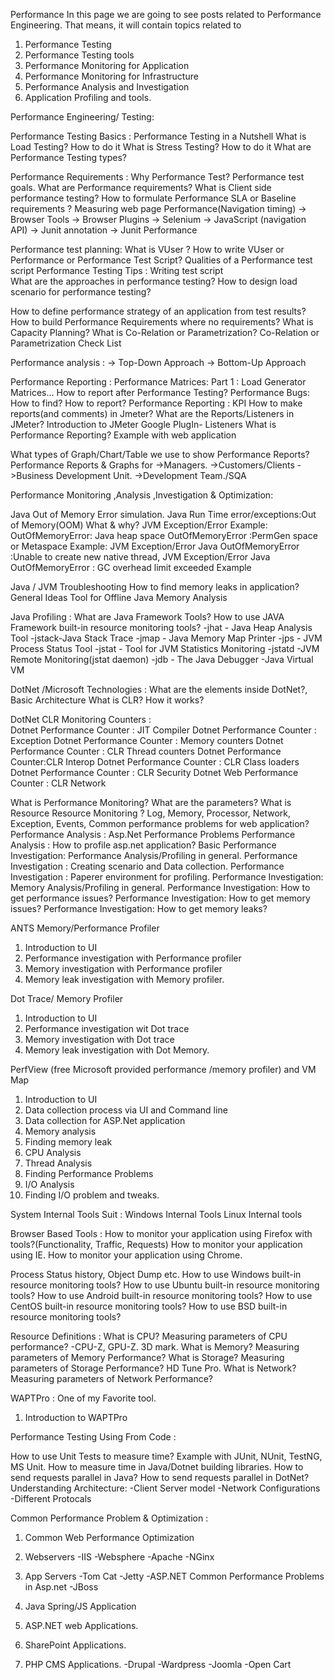 Performance
In this page we are going to see posts related to Performance Engineering. That means, it will contain  topics related to
1. Performance Testing
2. Performance Testing tools
3. Performance Monitoring for Application
4. Performance Monitoring for Infrastructure
5. Performance Analysis and Investigation
6. Application Profiling and tools.

Performance Engineering/ Testing:

Performance Testing Basics : 
Performance Testing in a Nutshell
What is Load Testing? How to do it
What is Stress Testing? How to do it
What are Performance Testing types?

Performance Requirements : 
Why Performance Test? Performance test goals.
What are Performance requirements?
What is Client side performance testing?
How to formulate Performance SLA or Baseline requirements ?
Measuring web page Performance(Navigation timing)
-> Browser Tools
-> Browser Plugins
-> Selenium
-> JavaScript (navigation API)
-> Junit annotation
-> Junit Performance

Performance test planning: 
What is VUser ? How to write VUser or Performance or Performance Test Script? 
Qualities of a Performance test script
Performance Testing Tips : Writing test script  
What are the approaches in performance testing?
How to design load scenario for performance testing?

How to define performance strategy of an application from test results?
How to build Performance Requirements where no requirements?
What is Capacity Planning?
What is Co-Relation or Parametrization? Co-Relation or Parametrization Check List

Performance analysis : 
-> Top-Down Approach
-> Bottom-Up Approach

Performance Reporting :
Performance Matrices: Part 1 : Load Generator Matrices...
How to report after Performance Testing? 
Performance Bugs: How to find? How to report?
Performance Reporting : KPI 
How to make reports(and comments) in Jmeter?
What are the Reports/Listeners in JMeter?
Introduction to JMeter Google PlugIn- Listeners 
What is Performance Reporting? Example with web application

What types of Graph/Chart/Table we use to show Performance Reports?
Performance Reports & Graphs for
->Managers.
->Customers/Clients
->Business Development Unit.
->Development Team./SQA

Performance Monitoring ,Analysis ,Investigation & Optimization:

Java Out of Memory Error simulation. 
Java Run Time error/exceptions:Out of Memory(OOM) What & why?
JVM Exception/Error Example: OutOfMemoryError: Java heap space
OutOfMemoryError :PermGen space or Metaspace Example: JVM Exception/Error
Java OutOfMemoryError :Unable to create new native thread, JVM Exception/Error
Java OutOfMemoryError : GC overhead limit exceeded Example

Java / JVM Troubleshooting 
How to find memory leaks in application? General Ideas
Tool for Offline Java Memory Analysis 

Java Profiling : 
What are Java Framework Tools? How to use JAVA Framework built-in resource monitoring tools?
-jhat - Java Heap Analysis Tool
-jstack-Java Stack Trace
-jmap - Java Memory Map Printer
-jps - JVM Process Status Tool
-jstat - Tool for JVM Statistics Monitoring
-jstatd -JVM Remote Monitoring(jstat daemon)
-jdb - The Java Debugger
-Java Virtual VM

DotNet /Microsoft Technologies : 
What are the elements inside DotNet?, Basic Architecture
What is CLR? How it works?

DotNet CLR Monitoring Counters :  
Dotnet Performance Counter : JIT Compiler
Dotnet Performance Counter : Exception
Dotnet Performance Counter : Memory counters
Dotnet Performance Counter : CLR Thread counters
Dotnet Performance Counter:CLR Interop
Dotnet Performance Counter : CLR Class loaders
Dotnet Performance Counter : CLR Security
Dotnet Web Performance Counter : CLR Network



What is Performance Monitoring? What are the parameters?
What is Resource Resource Monitoring ? Log, Memory, Processor, Network, Exception, Events,
Common performance problems for web application?
Performance Analysis : Asp.Net Performance Problems
Performance Analysis : How to profile asp.net application? Basic
Performance Investigation: Performance Analysis/Profiling in general.
Performance Investigation : Creating scenario and Data collection.
Performance Investigation : Paperer environment for profiling.
Performance Investigation: Memory Analysis/Profiling in general.
Performance Investigation: How to get performance issues?
Performance Investigation: How to get memory issues?
Performance Investigation: How to get memory leaks?

ANTS Memory/Performance  Profiler
1. Introduction to UI
2. Performance investigation with Performance profiler
3. Memory investigation with Performance profiler
4. Memory leak investigation with Memory profiler.

Dot Trace/ Memory Profiler
1. Introduction to UI
2. Performance investigation wit Dot trace
3. Memory investigation with Dot trace
4. Memory leak investigation with Dot Memory.

PerfView (free Microsoft provided performance /memory profiler) and VM Map
1. Introduction to UI
2. Data collection process via UI and Command line
3. Data collection for ASP.Net application
4. Memory analysis
5. Finding memory leak
6. CPU Analysis
7. Thread Analysis
8. Finding Performance Problems
9. I/O Analysis
10. Finding I/O problem and tweaks.

System Internal Tools Suit :
Windows Internal Tools
Linux Internal tools

Browser Based Tools :
How to monitor your application using Firefox with tools?(Functionality, Traffic, Requests)
How to monitor your application using IE.
How to monitor your application using Chrome.

 Process Status history, Object Dump etc.
How to use Windows built-in resource monitoring tools?
How to use Ubuntu built-in resource monitoring tools?
How to use Android built-in resource monitoring tools?
How to use CentOS built-in resource monitoring tools?
How to use BSD built-in resource monitoring tools?

Resource Definitions :
What is CPU? Measuring parameters of CPU performance?
-CPU-Z, GPU-Z. 3D mark.
What is Memory? Measuring parameters of Memory Performance?
What is Storage? Measuring parameters of Storage Performance?
 HD Tune Pro.
What is Network? Measuring parameters of Network Performance?

WAPTPro : One of my Favorite tool.
1. Introduction to WAPTPro

Performance Testing Using From Code : 

How to use Unit Tests to measure time? Example with
JUnit, NUnit, TestNG, MS Unit.
How to measure time in Java/Dotnet building libraries.
How to send requests parallel in Java?
How to send requests parallel in DotNet?
Understanding Architecture:
-Client Server model
-Network Configurations
-Different Protocals

Common Performance Problem & Optimization : 
1. Common Web Performance Optimization
2. Webservers
-IIS
-Websphere
-Apache
-NGinx

3. App Servers
-Tom Cat
-Jetty
-ASP.NET
Common Performance Problems in Asp.net
-JBoss
4. Java Spring/JS Application
5. ASP.NET web Applications.
6. SharePoint Applications.
7. PHP CMS Applications.   -Drupal
-Wardpress
-Joomla
-Open Cart

